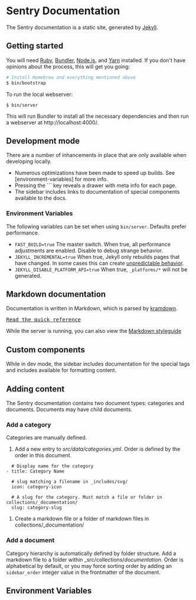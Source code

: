 # Sentry Documentation

The Sentry documentation is a static site, generated by [Jekyll][jekyll].

## Getting started

You will need [Ruby][ruby], [Bundler][bundler], [Node.js][nodejs], and [Yarn] installed. If you don't have opinions about the process, this will get you going:

``` bash
# Install Homebrew and everything mentioned above
$ bin/bootstrap
```

To run the local webserver:

```
$ bin/server
```

This will run Bundler to install all the necessary dependencies and then run a webserver at http://localhost:4000/.

[jekyll]: https://jekyllrb.com/
[ruby]: https://www.ruby-lang.org/
[bundler]: http://bundler.io/
[nodejs]: https://nodejs.org/
[yarn]: https://yarnpkg.com

## Development mode

There are a number of inhancements in place that are only available when developing locally.

- Numerous optimizations have been made to speed up builds. See [environment-variables] for more info.
- Pressing the `\`` key reveals a drawer with meta info for each page.
- The sidebar includes links to documentation of special components available to the docs.

### Environment Variables

The following variables can be set when using `bin/server`. Defaults prefer performance.

- `FAST_BUILD=true` The master switch. When true, all performance adjustments are enabled. Disable to debug strange behavior.
- `JEKYLL_INCREMENTAL=true` When true, Jekyll only rebuilds pages that have changed. In some cases this can create [unpredictable behavior](https://jekyllrb.com/docs/configuration/#incremental-regeneration).
- `JEKYLL_DISABLE_PLATFORM_API=true` When true, `_platforms/*` will not be generated.

## Markdown documentation

Documentation is written in Markdown, which is parsed by [kramdown](https://kramdown.gettalong.org/).

[<kbd>Read the quick reference</kbd>](https://kramdown.gettalong.org/quickref.html)

While the server is running, you can also view the [Markdown styleguide](http://0.0.0.0:9000/markdown-styleguide/links/)

## Custom components

While in dev mode, the sidebar includes documentation for the special tags and includes available for formatting content.

## Adding content

The Sentry documentation contains two document types: categories and documents. Documents may have child documents.

### Add a category

Categories are manually defined.

1. Add a new entry to _src/data/categories.yml_. Order is defined by the order in this document.

  ```
    # Display name for the category
  - title: Category Name

    # slug matching a filename in _includes/svg/
    icon: category-icon

    # A slug for the category. Must match a file or folder in collections/_documentation/
    slug: category-slug
  ```

1. Create a markdown file or a folder of markdown files in collections/_documentation/

### Add a document

Category hierarchy is automatically defined by folder structure. Add a markdown file to a folder within _src/collections/_documentation_. Order is alphabetical by default, or you may force sorting order by adding an  `sidebar_order` integer value in the frontmatter of the document.

## Environment Variables
